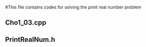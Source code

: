 #This file contains codes for solving the print real number problem

## Cho1_03.cpp
## PrintRealNum.h